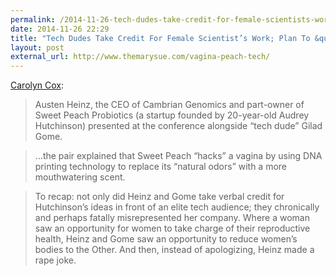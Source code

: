 ```yaml
---
permalink: /2014-11-26-tech-dudes-take-credit-for-female-scientists-work-plan-to-hack-vaginas-so-they-smell-like-peaches
date: 2014-11-26 22:29
title: "Tech Dudes Take Credit For Female Scientist’s Work; Plan To &quot;Hack&quot; Vaginas So They Smell Like Peaches"
layout: post
external_url: http://www.themarysue.com/vagina-peach-tech/
---
```

[Carolyn Cox](http://www.themarysue.com/vagina-peach-tech/):

>Austen Heinz, the CEO of Cambrian Genomics and part-owner of Sweet Peach Probiotics (a startup founded by 20-year-old Audrey Hutchinson) presented at the conference alongside “tech dude” Gilad Gome.

> …the pair explained that Sweet Peach “hacks” a vagina by using DNA printing technology to replace its “natural odors” with a more mouthwatering scent. 

>To recap: not only did Heinz and Gome take verbal credit for Hutchinson’s ideas in front of an elite tech audience; they chronically and perhaps fatally misrepresented her company. Where a woman saw an opportunity for women to take charge of their reproductive health, Heinz and Gome saw an opportunity to reduce women’s bodies to the Other. And then, instead of apologizing, Heinz made a rape joke.

